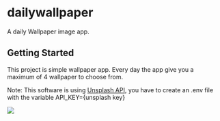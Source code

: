 # dailywallpaper

A daily Wallpaper image app.

## Getting Started

This project is simple wallpaper app. Every day the app give you a maximum of 4 wallpaper to choose from. 

Note: This software is using [Unsplash API](https://unsplash.com), you have to create an .env file with the variable API_KEY={unsplash key}


![](example.gif)
